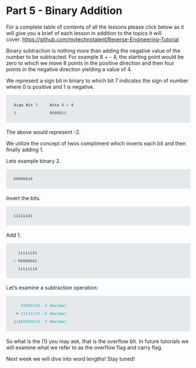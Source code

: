 # Part 5 - Binary Addition

For a complete table of contents of all the lessons please click below as it will give you a brief of each lesson in addition to the topics it will cover.&nbsp;https://github.com/mytechnotalent/Reverse-Engineering-Tutorial

Binary subtraction is nothing more than adding the negative value of the number to be subtracted. For example 8 + - 4, the starting point would be zero to which we move 8 points in the positive direction and then four points in the negative direction yielding a value of 4.

We represent a sign bit in binary to which bit 7 indicates the sign of number where 0 is positive and 1 is negative.

<div class="slate-resizable-image-embed slate-image-embed__resize-full-width"><img src="imgs/665404863.jpg"/></div>

The above would represent -2.

We utilize the concept of twos compliment which inverts each bit and then finally adding 1.

Lets example binary 2.

<div class="slate-resizable-image-embed slate-image-embed__resize-full-width"><img src="imgs/882585310.jpg"/></div>

Invert the bits.

<div class="slate-resizable-image-embed slate-image-embed__resize-full-width"><img src="imgs/851632090.jpg"/></div>

Add 1.

<div class="slate-resizable-image-embed slate-image-embed__resize-full-width"><img src="imgs/692914980.jpg"/></div>

Let’s examine a subtraction operation:

<div class="slate-resizable-image-embed slate-image-embed__resize-full-width"><img src="imgs/414141340.jpg"/></div>

So what is the (1) you may ask, that is the overflow bit. In future tutorials we will examine what we refer to as the overflow flag and carry flag.

Next week we will dive into word lengths! Stay tuned!